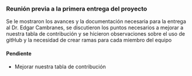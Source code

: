 ### Reunión previa a la primera entrega del proyecto 
Se le mostraron los avances y la documentación necesaria para la entrega al Dr. Edgar Cambranes, 
se discutieron los puntos necesarios a mejorar a nuestra tabla de contribución y 
se hicieron observaciones sobre el uso de gitHub y la necesidad de crear ramas para cada miembro del equipo 

#### Pendiente 
+ Mejorar nuestra tabla de contribución
